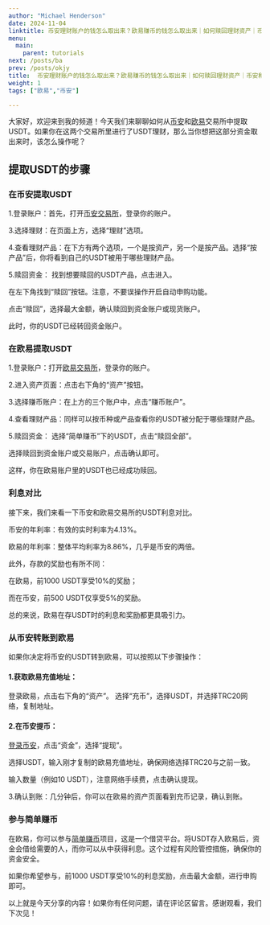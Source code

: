 ```yaml
---
author: "Michael Henderson"
date: 2024-11-04
linktitle: 币安理财账户的钱怎么取出来？欧易赚币的钱怎么取出来｜如何赎回理财资产｜币安和欧易哪个理财收益高？
menu:
  main:
    parent: tutorials
next: /posts/ba
prev: /posts/okjy
title:  币安理财账户的钱怎么取出来？欧易赚币的钱怎么取出来｜如何赎回理财资产｜币安和欧易哪个理财收益高？
weight: 1
tags: ["欧易","币安"]

---
```

大家好，欢迎来到我的频道！今天我们来聊聊如何从[币安](https://www.marketwebb.club/join?ref=UKNXKQAK)和[欧易](https://www.ouxyi.link/ul/6CngT5?channelId=1912474)交易所中提取USDT。如果你在这两个交易所里进行了USDT理财，那么当你想把这部分资金取出来时，该怎么操作呢？

## 提取USDT的步骤

### 在币安提取USDT

1.登录账户：首先，打开[币安交易所](https://www.marketwebb.club/join?ref=UKNXKQAK)，登录你的账户。

3.选择理财：在页面上方，选择“理财”选项。

4.查看理财产品：在下方有两个选项，一个是按资产，另一个是按产品。选择“按产品”后，你将看到自己的USDT被用于哪些理财产品。

5.赎回资金：
找到想要赎回的USDT产品，点击进入。

在左下角找到“赎回”按钮。注意，不要误操作开启自动申购功能。

点击“赎回”，选择最大金额，确认赎回到资金账户或现货账户。

此时，你的USDT已经转回资金账户。

### 在欧易提取USDT
1.登录账户：打开[欧易交易所](https://www.ouxyi.link/ul/6CngT5?channelId=1912474)，登录你的账户。

2.进入资产页面：点击右下角的“资产”按钮。

3.选择赚币账户：在上方的三个账户中，点击“赚币账户”。

4.查看理财产品：同样可以按币种或产品查看你的USDT被分配于哪些理财产品。

5.赎回资金：
选择“简单赚币”下的USDT，点击“赎回全部”。

选择赎回到资金账户或交易账户，点击确认即可。

这样，你在欧易账户里的USDT也已经成功赎回。

### 利息对比

接下来，我们来看一下币安和欧易交易所的USDT利息对比。

币安的年利率：有效的实时利率为4.13%。

欧易的年利率：整体平均利率为8.86%，几乎是币安的两倍。

此外，存款的奖励也有所不同：

在欧易，前1000 USDT享受10%的奖励；

而在币安，前500 USDT仅享受5%的奖励。

总的来说，欧易在存USDT时的利息和奖励都更具吸引力。

### 从币安转账到欧易

如果你决定将币安的USDT转到欧易，可以按照以下步骤操作：

#### 1.获取欧易充值地址：

登录欧易，点击右下角的“资产”。
选择“充币”，选择USDT，并选择TRC20网络，复制地址。

#### 2.在币安提币：

[登录币安](https://www.marketwebb.club/join?ref=UKNXKQAK)，点击“资金”，选择“提现”。

选择USDT，输入刚才复制的欧易充值地址，确保网络选择TRC20与之前一致。

输入数量（例如10 USDT），注意网络手续费，点击确认提现。

3.确认到账：几分钟后，你可以在欧易的资产页面看到充币记录，确认到账。

### 参与简单赚币

在欧易，你可以参与[简单赚币](https://www.ouxyi.link/ul/6CngT5?channelId=1912474)项目，这是一个借贷平台。将USDT存入欧易后，资金会借给需要的人，而你可以从中获得利息。这个过程有风险管控措施，确保你的资金安全。

如果你希望参与，前1000 USDT享受10%的利息奖励，点击最大金额，进行申购即可。

以上就是今天分享的内容！如果你有任何问题，请在评论区留言。感谢观看，我们下次见！